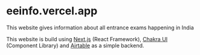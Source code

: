# eeinfo.vercel.app

This website gives information about all entrance exams happening in India

This website is build using [Next.js](https://nextjs.org/) (React Framework), [Chakra UI](https://chakra-ui.com) (Component Library) and [Airtable](https://airtable.com) as a simple backend.
